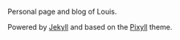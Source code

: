 Personal page and blog of Louis.

Powered by [Jekyll](http://jekyllrb.com/) and based on the [Pixyll](http://www.pixyll.com) theme.
